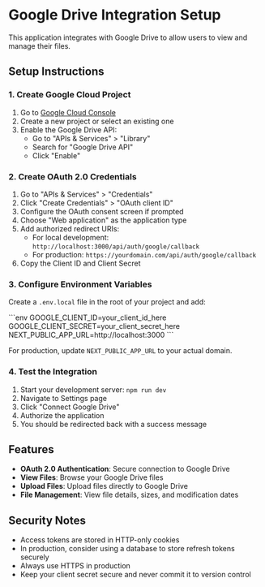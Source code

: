 # Google Drive Integration Setup

This application integrates with Google Drive to allow users to view and manage their files.

## Setup Instructions

### 1. Create Google Cloud Project

1. Go to [Google Cloud Console](https://console.cloud.google.com/)
2. Create a new project or select an existing one
3. Enable the Google Drive API:
   - Go to "APIs & Services" > "Library"
   - Search for "Google Drive API"
   - Click "Enable"

### 2. Create OAuth 2.0 Credentials

1. Go to "APIs & Services" > "Credentials"
2. Click "Create Credentials" > "OAuth client ID"
3. Configure the OAuth consent screen if prompted
4. Choose "Web application" as the application type
5. Add authorized redirect URIs:
   - For local development: `http://localhost:3000/api/auth/google/callback`
   - For production: `https://yourdomain.com/api/auth/google/callback`
6. Copy the Client ID and Client Secret

### 3. Configure Environment Variables

Create a `.env.local` file in the root of your project and add:

\`\`\`env
GOOGLE_CLIENT_ID=your_client_id_here
GOOGLE_CLIENT_SECRET=your_client_secret_here
NEXT_PUBLIC_APP_URL=http://localhost:3000
\`\`\`

For production, update `NEXT_PUBLIC_APP_URL` to your actual domain.

### 4. Test the Integration

1. Start your development server: `npm run dev`
2. Navigate to Settings page
3. Click "Connect Google Drive"
4. Authorize the application
5. You should be redirected back with a success message

## Features

- **OAuth 2.0 Authentication**: Secure connection to Google Drive
- **View Files**: Browse your Google Drive files
- **Upload Files**: Upload files directly to Google Drive
- **File Management**: View file details, sizes, and modification dates

## Security Notes

- Access tokens are stored in HTTP-only cookies
- In production, consider using a database to store refresh tokens securely
- Always use HTTPS in production
- Keep your client secret secure and never commit it to version control
